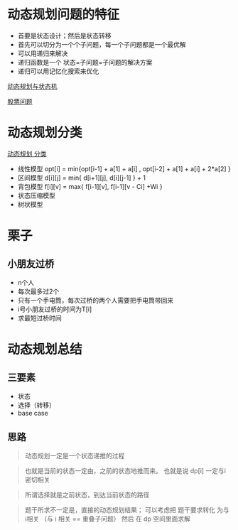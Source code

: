 # 动态规划问题的特征

- 首要是状态设计；然后是状态转移
- 首先可以切分为一个个子问题，每一个子问题都是一个最优解
- 可以用递归来解决
- 递归函数是一个 状态=子问题=子问题的解决方案
- 递归可以用记忆化搜索来优化


[动态规划与状态机](https://recomm.cnblogs.com/blogpost/11277064)


[股票问题](https://www.cnblogs.com/hanyuhuang/p/11083384.html)

# 动态规划分类

[动态规划 分类](http://cppblog.com/menjitianya/archive/2015/10/23/212084.html)

- 线性模型 opt[i] = min{opt[i-1] + a[1] + a[i] , opt[i-2] + a[1] + a[i] + 2*a[2] }
- 区间模型 d[i][j] = min{ d[i+1][j], d[i][j-1] } + 1
- 背包模型  f[i][v] = max{ f[i-1][v], f[i-1][v - Ci] +Wi } 
- 状态压缩模型
- 树状模型


# 栗子

## 小朋友过桥

- n个人
- 每次最多过2个
- 只有一个手电筒，每次过桥的两个人需要把手电筒带回来
- i号小朋友过桥的时间为T[i]
- 求最短过桥时间

# 动态规划总结

## 三要素

- 状态
- 选择（转移）
- base case

## 思路

> 动态规划一定是一个状态递推的过程

> 也就是当前的状态一定由，之前的状态地推而来。 也就是说 dp[i] 一定与i密切相关

> 所谓选择就是之前状态，到达当前状态的路径

> 题干所求不一定是，直接的动态规划结果； 可以考虑把 题干要求转化 为与 i相关 （与 i 相关 == 重叠子问题）
>然后 在 dp 空间里面求解